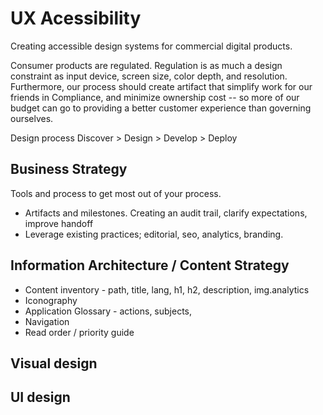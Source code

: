 # UX Acessibility
Creating accessible design systems for commercial digital products.

Consumer products are regulated.  Regulation is as much a design constraint as input device, screen size, color depth, and resolution.  Furthermore, our process should create artifact that simplify  work for our friends in Compliance, and minimize ownership cost -- so more of our budget can go to providing a better customer experience than governing ourselves.

Design process
Discover > Design > Develop > Deploy



## Business Strategy
Tools and process to get most out of your process.
* Artifacts and milestones.  Creating an audit trail, clarify expectations, improve handoff
* Leverage existing practices;  editorial, seo, analytics, branding.


## Information Architecture / Content Strategy
* Content inventory - path, title, lang, h1, h2, description, img.analytics
* Iconography
* Application Glossary - actions, subjects,
* Navigation
* Read order / priority guide

## Visual design


## UI design
